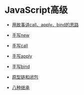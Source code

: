 <!--
 * @Description: 目录
 * @Author: ygp
 * @Date: 2021-02-21 19:06:19
 * @LastEditors: ygp
 * @LastEditTime: 2021-03-18 14:42:01
-->
# JavaScript高级
- [用故事讲call、apply、bind的思路](stroy.md)
- [手写new](write_new.js)
- [手写call](write_call.js)
- [手写apply](write_apply.js)
- [手写bind](write_bind.js)

- [原型链和闭包](prototype_chain.js)
- [八种继承](inheritance.js)